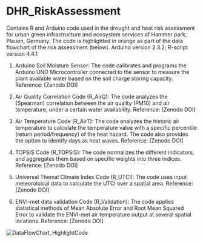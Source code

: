# DHR_RiskAssessment
Contains R and Arduino code used in the drought and heat risk assessment for urban green infrastructure and ecosystem services of Hammer park, Plauen, Germany. The code is highlighted in orange as part of the data flowchart of the risk assessment (below).
Arduino version 2.3.2;
R-script version 4.4.1

1. Arduino Soil Moisture Sensor:
The code calibrates and programs the Arduino UNO Microcontroller connected to the sensor to measure the plant available water based on the soil charge storing capacity.
Reference: [Zenodo DOI]

2. Air Quality Correlation Code (R_AirQ):
The code analyzes the (Spearman) correlation between the air quality (PM10) and air temperature, under a certain water availability.
Reference: [Zenodo DOI]

4. Air Temperature Code (R_AirT):
The code analyzes the historic air temperature to calculate the temperature value with a specific percentile (return period/frequency) of the heat hazard. The code also provides the option to identify days as heat waves.
Reference: [Zenodo DOI]

6. TOPSIS Code (R_TOPSIS):
The code normalizes the different indicators, and aggregates them based on specific weights into three indices.
Reference: [Zenodo DOI]

8. Universal Themal Climate Index Code (R_UTCI):
The code uses input meteoroloical data to calculate the UTCI over a spatial area.
Reference: [Zenodo DOI]

10. ENVI-met data validation Code (R_Validation):
The code applies statistical methods of Mean Absolute Error and Root Mean Squared Error to validate the ENVI-met air temperature output at several spatial locations.
Reference: [Zenodo DOI]

![DataFlowChart_HighlightCode](https://github.com/user-attachments/assets/36225ee1-f8f8-47a7-90ae-fce5ea2448a3)


